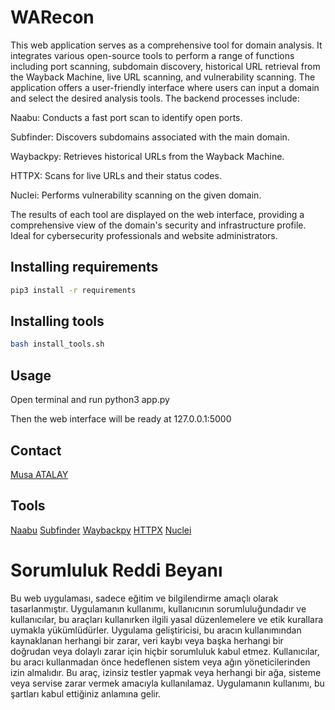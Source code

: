 # WARecon

This web application serves as a comprehensive tool for domain analysis. It integrates various open-source tools to perform a range of functions including port scanning, subdomain discovery, historical URL retrieval from the Wayback Machine, live URL scanning, and vulnerability scanning. The application offers a user-friendly interface where users can input a domain and select the desired analysis tools. The backend processes include:

Naabu: Conducts a fast port scan to identify open ports.

Subfinder: Discovers subdomains associated with the main domain.

Waybackpy: Retrieves historical URLs from the Wayback Machine.

HTTPX: Scans for live URLs and their status codes.

Nuclei: Performs vulnerability scanning on the given domain.

The results of each tool are displayed on the web interface, providing a comprehensive view of the domain's security and infrastructure profile. Ideal for cybersecurity professionals and website administrators.

## Installing requirements

```bash
pip3 install -r requirements
```
## Installing tools

```bash
bash install_tools.sh
```

## Usage

Open terminal and run python3 app.py

Then the web interface will be ready at 127.0.0.1:5000


## Contact

[Musa ATALAY](https://tr.linkedin.com/in/musatalayy)

## Tools

[Naabu](https://github.com/projectdiscovery/naabu)
[Subfinder](https://github.com/projectdiscovery/subfinder)
[Waybackpy](https://pypi.org/project/waybackpy/)
[HTTPX](https://github.com/projectdiscovery/httpx)
[Nuclei](https://github.com/projectdiscovery/nuclei)

# Sorumluluk Reddi Beyanı

Bu web uygulaması, sadece eğitim ve bilgilendirme amaçlı olarak tasarlanmıştır. Uygulamanın kullanımı, kullanıcının sorumluluğundadır ve kullanıcılar, bu araçları kullanırken ilgili yasal düzenlemelere ve etik kurallara uymakla yükümlüdürler. Uygulama geliştiricisi, bu aracın kullanımından kaynaklanan herhangi bir zarar, veri kaybı veya başka herhangi bir doğrudan veya dolaylı zarar için hiçbir sorumluluk kabul etmez. Kullanıcılar, bu aracı kullanmadan önce hedeflenen sistem veya ağın yöneticilerinden izin almalıdır. Bu araç, izinsiz testler yapmak veya herhangi bir ağa, sisteme veya servise zarar vermek amacıyla kullanılamaz. Uygulamanın kullanımı, bu şartları kabul ettiğiniz anlamına gelir.
